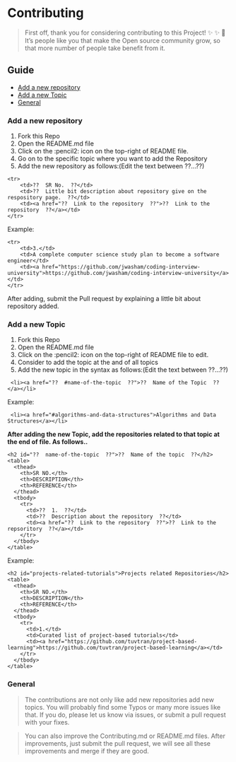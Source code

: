# Contributing

>First off, thank you for considering contributing to this Project! :sparkles: :sparkles: :dizzy: It’s people like you that make the Open source community grow, so that more number of people take benefit from it. 

## Guide

<ul>
  <li><a href="#new-repo">Add a new repository</a></li>
  <li><a href="#new-topic">Add a new Topic </a></li>
  <li><a href="#general">General</a></li>
</ul>

<h3 id="new-repo">Add a new repository</h3>

<ol>
    <li> Fork this Repo </li>
    <li> Open the README.md file</li>
    <li> Click on the :pencil2: icon on the top-right of README file. </li>
    <li> Go on to the specific topic where you want to add the Repository</li>
    <li> Add the new repository as follows:(Edit the text between ??...??) </li>
</ol>

```
<tr>
    <td>??  SR No.  ??</td>
    <td>??  Little bit description about repository give on the respository page.  ??</td>
    <td><a href="??  Link to the repository  ??">??  Link to the repository  ??</a></td>
</tr>
```

Example:

```
<tr>
    <td>3.</td>
    <td>A complete computer science study plan to become a software engineer</td>
    <td><a href="https://github.com/jwasham/coding-interview-university">https://github.com/jwasham/coding-interview-university</a></td>
</tr>

```
After adding, submit the Pull request by explaining a little bit about repository added.

<h3 id="new-topic">Add a new Topic</h3>

<ol>
    <li> Fork this Repo </li>
    <li> Open the README.md file</li>
    <li> Click on the :pencil2: icon on the top-right of README file to edit. </li>
    <li> Consider to add the topic at the and of all topics </li>
    <li> Add the new topic in the syntax as follows:(Edit the text between ??...??) </li>
</ol>

```
 <li><a href="??  #name-of-the-topic  ??">??  Name of the Topic  ??</a></li>
```
Example:
```
 <li><a href="#algorithms-and-data-structures">Algorithms and Data Structures</a></li>
```
    
**After adding the new Topic, add the repositories related to that topic at the end of file. As follows..**
```
<h2 id="??  name-of-the-topic  ??">??  Name of the topic  ??</h2>
<table>
  <thead>
    <th>SR NO.</th>
    <th>DESCRIPTION</th>
    <th>REFERENCE</th>
  </thead>
  <tbody>
    <tr>
      <td>??  1.  ??</td>
      <td>??  Description about the repository  ??</td>
      <td><a href="??  Link to the repository  ??">??  Link to the repsoritory  ??</a></td>
    </tr>
  </tbody>
</table>
```
Example:
```
<h2 id="projects-related-tutorials">Projects related Repositories</h2>
<table>
  <thead>
    <th>SR NO.</th>
    <th>DESCRIPTION</th>
    <th>REFERENCE</th>
  </thead>
  <tbody>
    <tr>
      <td>1.</td>
      <td>Curated list of project-based tutorials</td>
      <td><a href="https://github.com/tuvtran/project-based-learning">https://github.com/tuvtran/project-based-learning</a></td>
    </tr>
  </tbody>
</table>

```
<h3 id="general">General</h3>

> The contributions are not only like add new repositories add new topics. You will probably find some Typos or many more issues like that. If you do, please let us know via issues, or submit a pull request with your fixes.

> You can also improve the Contributing.md or README.md files. After improvements, just submit the pull request, we will see all these improvements and merge if they are good.